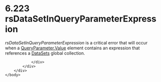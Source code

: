 <html dir="LTR" xmlns:mshelp="http://msdn.microsoft.com/mshelp" xmlns:ddue="http://ddue.schemas.microsoft.com/authoring/2003/5" xmlns:xlink="http://www.w3.org/1999/xlink" xmlns:tool="http://www.microsoft.com/tooltip">
    <head>
        <meta http-equiv="Content-Type" content="text/html; CHARSET=utf-8"></meta>
        <meta name="save" content="history"></meta>
        <title>6.223 rsDataSetInQueryParameterExpression</title>
        <xml>
            <mshelp:toctitle title="6.223 rsDataSetInQueryParameterExpression"></mshelp:toctitle>
            <mshelp:rltitle title="[MS-RDL]: rsDataSetInQueryParameterExpression"></mshelp:rltitle>
            <mshelp:keyword index="A" term="52514abd-65e4-4928-8958-0dc39b093a7d"></mshelp:keyword>
            <mshelp:attr name="DCSext.ContentType" value="open specification"></mshelp:attr>
            <mshelp:attr name="AssetID" value="52514abd-65e4-4928-8958-0dc39b093a7d"></mshelp:attr>
            <mshelp:attr name="TopicType" value="kbRef"></mshelp:attr>
            <mshelp:attr name="DCSext.Title" value="[MS-RDL]: rsDataSetInQueryParameterExpression" />
        </xml>
    </head>
    <body>
        <div id="header">
            <h1 class="heading">6.223 rsDataSetInQueryParameterExpression</h1>
        </div>
        <div id="mainSection">
            <div id="mainBody">
                <div id="allHistory" class="saveHistory"></div>
                <div id="sectionSection0" class="section" name="collapseableSection">
                    

<p><i>rsDataSetInQueryParameterExpression</i> is a critical
error that will occur when a <a href="460d7670-b17e-4b1c-8dfd-6e708eef1d8c.md">QueryParameter.Value</a>
element contains an expression that references a <a href="04877363-bae8-48ab-9de0-409b2ac6d914.md">DataSets</a> global
collection.</p>


                </div>
            </div>
        </div>
    </body>
</html>
